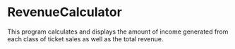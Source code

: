 # RevenueCalculator
This program calculates and displays the  amount of income generated from each class of ticket sales as well as the total revenue.
